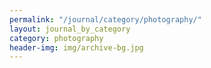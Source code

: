 ```yaml
---
permalink: "/journal/category/photography/"
layout: journal_by_category
category: photography
header-img: img/archive-bg.jpg
---
```


